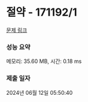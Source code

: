 # 절약 - 171192/1 

[문제 링크](https://level.goorm.io/exam/171192/%EC%A0%88%EC%95%BD/quiz/1) 

### 성능 요약

메모리: 35.60 MB, 시간: 0.18 ms

### 제출 일자

2024년 06월 12일 05:50:40

